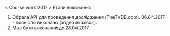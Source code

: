 < Course work 2017 >
Етапи виконання:
1.  Обрала API для проведення дослідження (TheTVDB.com).
    06.04.2017 - повністю виконано (згідно вказівок).
2.  Має бути виконаний до 28.04.2017.
